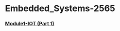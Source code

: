 # Embedded_Systems-2565

### [Module1-IOT (Part 1)](https://github.com/panupongKanin/Embedded_Systems-2565/tree/main/Module1-IOT%20(Part%201))
